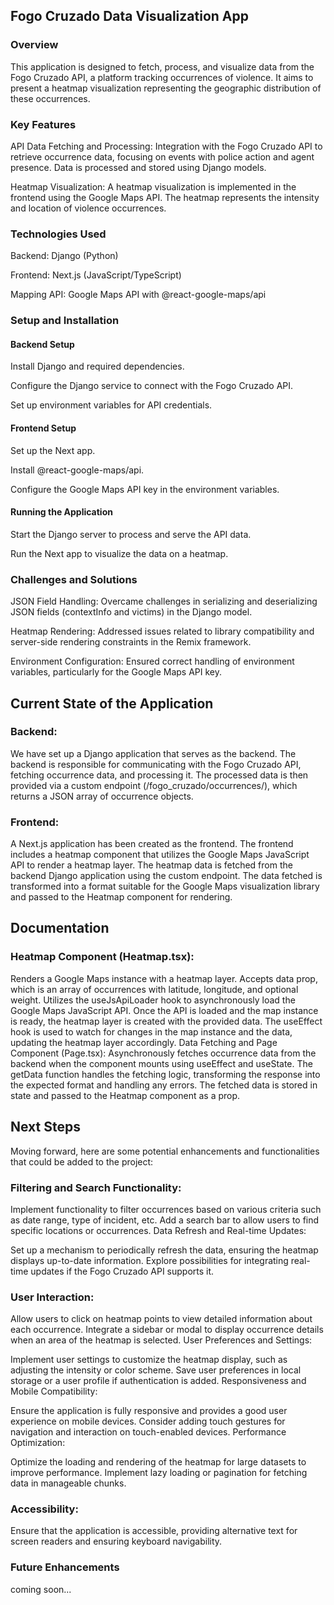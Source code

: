 ## Fogo Cruzado Data Visualization App

### Overview

This application is designed to fetch, process, and visualize data from the Fogo
Cruzado API, a platform tracking occurrences of violence. It aims to present a
heatmap visualization representing the geographic distribution of these
occurrences.

### Key Features

API Data Fetching and Processing: Integration with the Fogo Cruzado API to
retrieve occurrence data, focusing on events with police action and agent
presence. Data is processed and stored using Django models.

Heatmap Visualization: A heatmap visualization is implemented in the frontend
using the Google Maps API. The heatmap represents the intensity and location of
violence occurrences.

### Technologies Used

Backend: Django (Python)

Frontend: Next.js (JavaScript/TypeScript)

Mapping API: Google Maps API with @react-google-maps/api

### Setup and Installation

#### Backend Setup

Install Django and required dependencies.

Configure the Django service to connect with the Fogo Cruzado API.

Set up environment variables for API credentials.

#### Frontend Setup

Set up the Next app.

Install @react-google-maps/api.

Configure the Google Maps API key in the environment variables.

#### Running the Application

Start the Django server to process and serve the API data.

Run the Next app to visualize the data on a heatmap.

### Challenges and Solutions

JSON Field Handling: Overcame challenges in serializing and deserializing JSON
fields (contextInfo and victims) in the Django model.

Heatmap Rendering: Addressed issues related to library compatibility and
server-side rendering constraints in the Remix framework.

Environment Configuration: Ensured correct handling of environment variables,
particularly for the Google Maps API key.

## Current State of the Application

### Backend:

We have set up a Django application that serves as the backend.
The backend is responsible for communicating with the Fogo Cruzado API, fetching occurrence data, and processing it.
The processed data is then provided via a custom endpoint (/fogo_cruzado/occurrences/), which returns a JSON array of occurrence objects.

### Frontend:

A Next.js application has been created as the frontend.
The frontend includes a heatmap component that utilizes the Google Maps JavaScript API to render a heatmap layer.
The heatmap data is fetched from the backend Django application using the custom endpoint.
The data fetched is transformed into a format suitable for the Google Maps visualization library and passed to the Heatmap component for rendering.


## Documentation

### Heatmap Component (Heatmap.tsx):

Renders a Google Maps instance with a heatmap layer.
Accepts data prop, which is an array of occurrences with latitude, longitude, and optional weight.
Utilizes the useJsApiLoader hook to asynchronously load the Google Maps JavaScript API.
Once the API is loaded and the map instance is ready, the heatmap layer is created with the provided data.
The useEffect hook is used to watch for changes in the map instance and the data, updating the heatmap layer accordingly.
Data Fetching and Page Component (Page.tsx):
Asynchronously fetches occurrence data from the backend when the component mounts using useEffect and useState.
The getData function handles the fetching logic, transforming the response into the expected format and handling any errors.
The fetched data is stored in state and passed to the Heatmap component as a prop.

## Next Steps
Moving forward, here are some potential enhancements and functionalities that could be added to the project:

### Filtering and Search Functionality:

Implement functionality to filter occurrences based on various criteria such as date range, type of incident, etc.
Add a search bar to allow users to find specific locations or occurrences.
Data Refresh and Real-time Updates:

Set up a mechanism to periodically refresh the data, ensuring the heatmap displays up-to-date information.
Explore possibilities for integrating real-time updates if the Fogo Cruzado API supports it.


### User Interaction:

Allow users to click on heatmap points to view detailed information about each occurrence.
Integrate a sidebar or modal to display occurrence details when an area of the heatmap is selected.
User Preferences and Settings:

Implement user settings to customize the heatmap display, such as adjusting the intensity or color scheme.
Save user preferences in local storage or a user profile if authentication is added.
Responsiveness and Mobile Compatibility:

Ensure the application is fully responsive and provides a good user experience on mobile devices.
Consider adding touch gestures for navigation and interaction on touch-enabled devices.
Performance Optimization:

Optimize the loading and rendering of the heatmap for large datasets to improve performance.
Implement lazy loading or pagination for fetching data in manageable chunks.


### Accessibility:

Ensure that the application is accessible, providing alternative text for screen readers and ensuring keyboard navigability.

### Future Enhancements

coming soon... 
